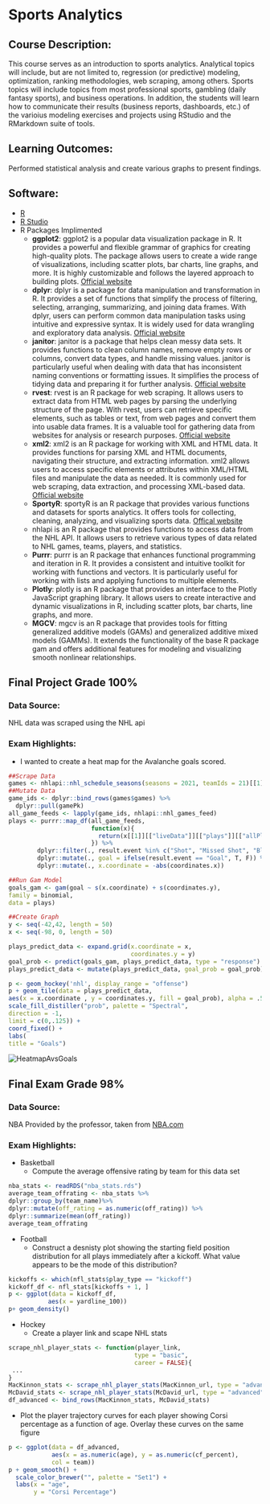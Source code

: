 # Sports Analytics

## Course Description:
This course serves as an introduction to sports analytics. Analytical topics will include, but are not limited to, regression (or
predictive) modeling, optimization, ranking methodologies, web scraping, among others. Sports topics will include topics from
most professional sports, gambling (daily fantasy sports), and business operations. In addition, the students will learn how to
communicate their results (business reports, dashboards, etc.) of the varioius modeling exercises and projects using RStudio
and the RMarkdown suite of tools.

## Learning Outcomes:
Performed statistical analysis and create various graphs to present findings.

## Software:
- [R](https://www.r-project.org/about.html)
- [R Studio](https://posit.co/products/open-source/rstudio/)
- R Packages Implimented 
  - **ggplot2**: ggplot2 is a popular data visualization package in R. It provides a powerful and flexible grammar of graphics for creating high-quality plots. The package allows users to create a wide range of visualizations, including scatter plots, bar charts, line graphs, and more. It is highly customizable and follows the layered approach to building plots. [Official website](https://ggplot2.tidyverse.org/)
  - **dplyr**: dplyr is a package for data manipulation and transformation in R. It provides a set of functions that simplify the process of filtering, selecting, arranging, summarizing, and joining data frames. With dplyr, users can perform common data manipulation tasks using intuitive and expressive syntax. It is widely used for data wrangling and exploratory data analysis. [Official website](https://dplyr.tidyverse.org/)
  - **janitor**: janitor is a package that helps clean messy data sets. It provides functions to clean column names, remove empty rows or columns, convert data types, and handle missing values. janitor is particularly useful when dealing with data that has inconsistent naming conventions or formatting issues. It simplifies the process of tidying data and preparing it for further analysis. [Official website](https://sfirke.github.io/janitor/)
  - **rvest**: rvest is an R package for web scraping. It allows users to extract data from HTML web pages by parsing the underlying structure of the page. With rvest, users can retrieve specific elements, such as tables or text, from web pages and convert them into usable data frames. It is a valuable tool for gathering data from websites for analysis or research purposes. [Official website](https://rvest.tidyverse.org/)
  - **xml2**: xml2 is an R package for working with XML and HTML data. It provides functions for parsing XML and HTML documents, navigating their structure, and extracting information. xml2 allows users to access specific elements or attributes within XML/HTML files and manipulate the data as needed. It is commonly used for web scraping, data extraction, and processing XML-based data. [Official website](https://xml2.r-lib.org/)
  - **SportyR**: sportyR is an R package that provides various functions and datasets for sports analytics. It offers tools for collecting, cleaning, analyzing, and visualizing sports data. [Offical website](https://github.com/sportsdataverse/sportyR)
  - nhlapi is an R package that provides functions to access data from the NHL API. It allows users to retrieve various types of data related to NHL games, teams, players, and statistics.
  - **Purrr**: purrr is an R package that enhances functional programming and iteration in R. It provides a consistent and intuitive toolkit for working with functions and vectors. It is particularly useful for working with lists and applying functions to multiple elements.
  -  **Plotly**: plotly is an R package that provides an interface to the Plotly JavaScript graphing library. It allows users to create interactive and dynamic visualizations in R, including scatter plots, bar charts, line graphs, and more.
  -  **MGCV**: mgcv is an R package that provides tools for fitting generalized additive models (GAMs) and generalized additive mixed models (GAMMs). It extends the functionality of the base R package gam and offers additional features for modeling and visualizing smooth nonlinear relationships.


## Final Project Grade 100%

### Data Source: 
NHL data was scraped using the NHL api

### Exam Highlights: 
- I wanted to create a heat map for the Avalanche goals scored. 
```r
##Scrape Data
games <- nhlapi::nhl_schedule_seasons(seasons = 2021, teamIds = 21)[[1]]$dates
##Mutate Data
game_ids <- dplyr::bind_rows(games$games) %>% 
  dplyr::pull(gamePk)
all_game_feeds <- lapply(game_ids, nhlapi::nhl_games_feed)
plays <- purrr::map_df(all_game_feeds,
                       function(x){
                         return(x[[1]][["liveData"]][["plays"]][["allPlays"]])
                       }) %>%
        dplyr::filter(., result.event %in% c("Shot", "Missed Shot", "Blocked Shot", "Goal"))%>%
        dplyr::mutate(., goal = ifelse(result.event == "Goal", T, F)) %>%
        dplyr::mutate(., x.coordinate = -abs(coordinates.x))

##Run Gam Model
goals_gam <- gam(goal ~ s(x.coordinate) + s(coordinates.y),
family = binomial,
data = plays)

##Create Graph
y <- seq(-42,42, length = 50)
x <- seq(-98, 0, length = 50)

plays_predict_data <- expand.grid(x.coordinate = x,
                                  coordinates.y = y)
goal_prob <- predict(goals_gam, plays_predict_data, type = "response")
plays_predict_data <- mutate(plays_predict_data, goal_prob = goal_prob)

p <- geom_hockey('nhl', display_range = "offense")
p + geom_tile(data = plays_predict_data,
aes(x = x.coordinate , y = coordinates.y, fill = goal_prob), alpha = .5) +
scale_fill_distiller("prob", palette = "Spectral",
direction = -1,
limit = c(0,.125)) +
coord_fixed() +
labs(
title = "Goals")
```
![HeatmapAvsGoals](https://user-images.githubusercontent.com/121822843/235511735-7a576c71-ffe0-41a1-bbf7-9564b575f788.png)

## Final Exam Grade 98%


### Data Source:
NBA Provided by the professor, taken from [NBA.com](NBA.com/stats)

### Exam Highlights:

- Basketball
  - Compute the average offensive rating by team for this data set
```r
nba_stats <- readRDS("nba_stats.rds")
average_team_offrating <- nba_stats %>%
dplyr::group_by(team_name)%>%
dplyr::mutate(off_rating = as.numeric(off_rating)) %>%
dplyr::summarize(mean(off_rating))
average_team_offrating
```
- Football
  - Construct a desnisty plot showing the starting field position distribution for all plays immediately after a kickoff. What value appears to be the mode of this distribution?
 ``` r
kickoffs <- which(nfl_stats$play_type == "kickoff")
kickoff_df <- nfl_stats[kickoffs + 1, ]
p <- ggplot(data = kickoff_df,
            aes(x = yardline_100))
p+ geom_density()
```
- Hockey
  - Create a player link and scape NHL stats
 ```r
 scrape_nhl_player_stats <- function(player_link, 
                                    type = "basic", 
                                    career = FALSE){
  ...
}
MacKinnon_stats <- scrape_nhl_player_stats(MacKinnon_url, type = "advanced", career = FALSE)
McDavid_stats <- scrape_nhl_player_stats(McDavid_url, type = "advanced", career = FALSE)
df_advanced <- bind_rows(MacKinnon_stats, McDavid_stats)
```
  - Plot the player trajectory curves for each player showing Corsi percentage as a function of age. Overlay these curves on the same figure
```r
p <- ggplot(data = df_advanced,
            aes(x = as.numeric(age), y = as.numeric(cf_percent),
            col = team))
p + geom_smooth() +
  scale_color_brewer("", palette = "Set1") +
  labs(x = "age",
       y = "Corsi Percentage")
```
